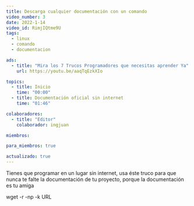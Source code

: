 ```yaml
---
title: Descarga cualquier documentación con un comando
video_number: 3
date: 2022-1-14
video_id: RimjIQtme9U
tags:
  - linux
  - comando
  - documentacion

ads:
  - title: "Mira los 7 Trucos Programadores que necesitas aprender Ya"
    url: https://youtu.be/aaqTqEzkXIo

topics:
  - title: Inicio
    time: "00:00"
  - title: Documentación oficial sin internet
    time: "01:46"

colaboradores:
  - title: "Editor"
    colaborador: ingjuan

miembros:

para_miembros: true

actualizado: true
---
```


Tienes que programar en un lugar sin internet, usa éste truco para que nunca te falte la documentación de tu proyecto, porque la documentación es tu amiga

wget -r -np -k URL
